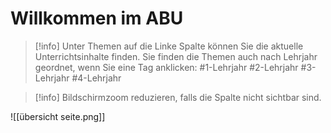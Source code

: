 # Willkommen im ABU

>[!info] 
>Unter Themen auf die Linke Spalte können Sie die aktuelle Unterrichtsinhalte finden.
>Sie finden die Themen auch nach Lehrjahr geordnet, wenn Sie eine Tag anklicken:
>	#1-Lehrjahr #2-Lehrjahr #3-Lehrjahr #4-Lehrjahr

>[!info] 
>Bildschirmzoom reduzieren, falls die Spalte nicht sichtbar sind.
>
![[übersicht seite.png]]